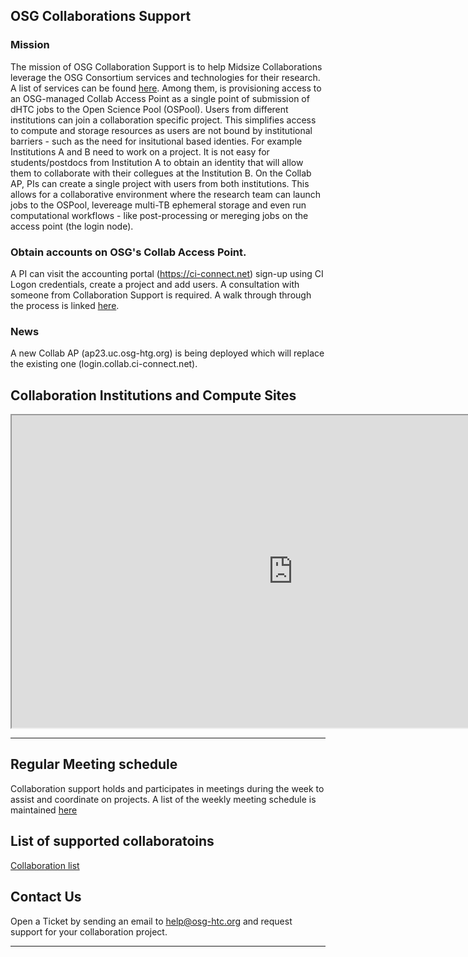 ## OSG Collaborations Support


### Mission

The mission of OSG Collaboration Support is to help Midsize Collaborations leverage the OSG Consortium services and technologies for their research.
A list of services can be found [here](misc/services.md). Among them, is provisioning access to an OSG-managed Collab Access Point as a single point of submission of dHTC jobs to the Open Science Pool (OSPool). Users from different institutions can join a collaboration specific project. This simplifies access to compute and storage resources as users are not bound by institutional barriers - such as the need for insitutional based identies. For example Institutions A and B need to work on a project. It is not easy for students/postdocs from Institution A to obtain an identity that will allow them to collaborate with their collegues at the Institution B. On the Collab AP, PIs can create a single project with users from both institutions. This allows for a collaborative environment where the research team can launch jobs to the OSPool, levereage multi-TB ephemeral storage and even run computational workflows - like post-processing or mereging jobs on the access point (the login node). 

### Obtain accounts on OSG's Collab Access Point.

A PI can visit the accounting portal (https://ci-connect.net) sign-up using CI Logon credentials, create a project and add users. A consultation with someone from Collaboration Support is required. A walk through through the process is linked [here](misc/onboard.md). 

### News

A new Collab AP (ap23.uc.osg-htg.org) is being deployed which will replace the existing one (login.collab.ci-connect.net). 

## Collaboration Institutions and Compute Sites

<iframe src="https://osg-htc.org/organization/iframe.html" height="500" width="900" allow="fullscreen"></iframe>

***

## Regular Meeting schedule

Collaboration support holds and participates in meetings during the week to assist and coordinate on projects. A list of the weekly meeting schedule is maintained [here](misc/meeting-schedule.md)

## List of supported collaboratoins

[Collaboration list](projects/project-list.md)

## Contact Us

Open a Ticket by sending an email to [help@osg-htc.org](mailto:help@osg-htc.org) and request support for your collaboration project.

***



